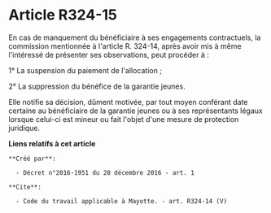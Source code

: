 # Article R324-15

En cas de manquement du bénéficiaire à ses engagements contractuels, la commission mentionnée à l'article R. 324-14, après
avoir mis à même l'intéressé de présenter ses observations, peut procéder à : 

1° La suspension du paiement de l'allocation ; 

2° La suppression du bénéfice de la garantie jeunes. 

Elle notifie sa décision, dûment motivée, par tout moyen conférant date certaine au bénéficiaire de la garantie jeunes ou à
ses représentants légaux lorsque celui-ci est mineur ou fait l'objet d'une mesure de protection juridique.

**Liens relatifs à cet article**

	**Créé par**:

	  - Décret n°2016-1951 du 28 décembre 2016 - art. 1

	**Cite**:

	  - Code du travail applicable à Mayotte. - art. R324-14 (V)
